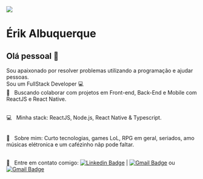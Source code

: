<img width="auto" src="https://github.com/tgmarinho/tgmarinho/blob/master/banner.png">


# Érik Albuquerque

## Olá pessoal 👋
Sou apaixonado por resolver problemas utilizando a programação e ajudar pessoas.
<br/> Sou um FullStack Developer :computer:
 <br/> :purple_heart: &nbsp; Buscando colaborar com projetos em Front-end, Back-End e Mobile com ReactJS e React Native.
 
 <br/> :computer: &nbsp; Minha stack: ReactJS, Node.js, React Native & Typescript.
 
 <br/> 💬  &nbsp; Sobre mim: Curto tecnologias, games LoL, RPG em geral, seriados, amo músicas elétronica e um cafézinho nãp pode faltar.
 
 <br/> :email: &nbsp; Entre em contato comigo: [![Linkedin Badge](https://img.shields.io/badge/-ÉrikAlbuquerque-blue?style=flat-square&logo=Linkedin&logoColor=white&link=https://www.linkedin.com/in/erik-albuquerque/)](https://www.linkedin.com/in/erik-albuquerque/) 
| 
[![Gmail Badge](https://img.shields.io/badge/-erik.albuquerque.oficial@gmail.com-c14438?style=flat-square&logo=Gmail&logoColor=white&link=mailto:erik.albuquerque.oficial@gmail.com)](mailto:erik.albuquerque.oficial@gmail.com)
ou 
[![Gmail Badge](https://img.shields.io/badge/-eriksilv.77@gmail.com-c14438?style=flat-square&logo=Gmail&logoColor=white&link=mailto:eriksilv.77@gmail.com)](mailto:eriksilv.77@gmail.com)
